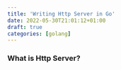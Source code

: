 ```yaml
---
title: 'Writing Http Server in Go'
date: 2022-05-30T21:01:12+01:00
draft: true
categories: [golang]
---
```


### What is Http Server?
